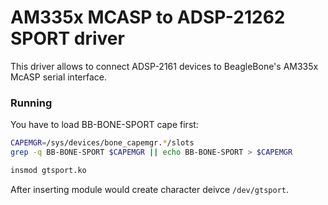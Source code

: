 # AM335x MCASP to ADSP-21262 SPORT driver #

This driver allows to connect ADSP-2161 devices to BeagleBone's AM335x McASP serial interface.

### Running ###

You have to load BB-BONE-SPORT cape first:

```sh
CAPEMGR=/sys/devices/bone_capemgr.*/slots
grep -q BB-BONE-SPORT $CAPEMGR || echo BB-BONE-SPORT > $CAPEMGR

insmod gtsport.ko
```

After inserting module would create character deivce `/dev/gtsport`.